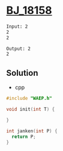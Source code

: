 # [BJ_18158](https://acmicpc.net/problem/18158)



```txt
Input: 2
2
2

Output: 2
2
```

## Solution

* cpp

```cpp
#include "WAEP.h"

void init(int T) {

}

int janken(int P) {
  return P;
}
```

